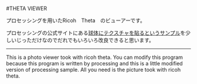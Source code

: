 #THETA VIEWER 

プロセッシングを用いたRicoh　Theta　のビューアーです。  

プロセッシングの公式サイトにある[球体にテクスチャを貼るというサンプル](https://www.processing.org/examples/texturesphere.html)を少しいじっただけなのでだれでもいろいろ改良できると思います。

--------- 

This is a photo viewer took with ricoh theta.  You can modify this program because this program is written by processing and this is a little modified version of processing sample.  All you need is the picture took with ricoh theta. 
